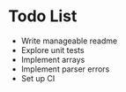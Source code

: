 # Todo List

- Write manageable readme
- Explore unit tests
- Implement arrays
- Implement parser errors
- Set up CI
